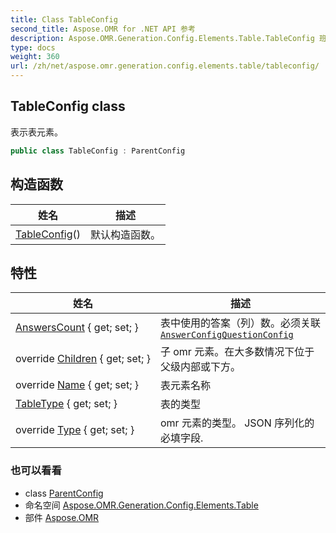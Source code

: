 ```yaml
---
title: Class TableConfig
second_title: Aspose.OMR for .NET API 参考
description: Aspose.OMR.Generation.Config.Elements.Table.TableConfig 班级. 表示表元素
type: docs
weight: 360
url: /zh/net/aspose.omr.generation.config.elements.table/tableconfig/
---
```

## TableConfig class

表示表元素。

```csharp
public class TableConfig : ParentConfig
```

## 构造函数

| 姓名 | 描述 |
| --- | --- |
| [TableConfig](tableconfig/)() | 默认构造函数。 |

## 特性

| 姓名 | 描述 |
| --- | --- |
| [AnswersCount](../../aspose.omr.generation.config.elements.table/tableconfig/answerscount/) { get; set; } | 表中使用的答案（列）数。必须关联[`AnswerConfig`](../../aspose.omr.generation.config.elements.parents/answerconfig/)[`QuestionConfig`](../questionconfig/) |
| override [Children](../../aspose.omr.generation.config.elements.table/tableconfig/children/) { get; set; } | 子 omr 元素。在大多数情况下位于父级内部或下方。 |
| override [Name](../../aspose.omr.generation.config.elements.table/tableconfig/name/) { get; set; } | 表元素名称 |
| [TableType](../../aspose.omr.generation.config.elements.table/tableconfig/tabletype/) { get; set; } | 表的类型 |
| override [Type](../../aspose.omr.generation.config.elements.table/tableconfig/type/) { get; set; } | omr 元素的类型。 JSON 序列化的必填字段. |

### 也可以看看

* class [ParentConfig](../../aspose.omr.generation.config/parentconfig/)
* 命名空间 [Aspose.OMR.Generation.Config.Elements.Table](../../aspose.omr.generation.config.elements.table/)
* 部件 [Aspose.OMR](../../)


